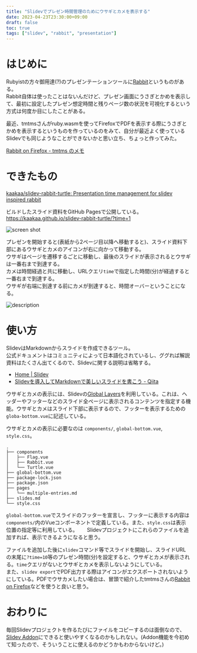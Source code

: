 ```yaml
---
title: "Slidevでプレゼン時間管理のためにウサギとカメを表示する"
date: 2023-04-23T23:30:00+09:00
draft: false
toc: true
tags: ["slidev", "rabbit", "presentation"]
---
```


# はじめに

Rubyistの方々御用達(?)のプレゼンテーションツールに[Rabbit](https://rabbit-shocker.org/ja/)というものがある。  
Rabbit自体は使ったことはないんだけど、プレゼン画面にうさぎとかめを表示して、最初に設定したプレゼン想定時間と残りページ数の状況を可視化するという方式は何度か目にしたことがある。

最近、tmtmsさんがruby.wasmを使ってFirefoxでPDFを表示する際にうさぎとかめを表示するというものを作っているのをみて、自分が最近よく使っているSlidevでも同じようなことができないかと思い立ち、ちょっと作ってみた。

[Rabbit on Firefox \- tmtms のメモ](https://blog.tmtms.net/entry/202303-rabbit-on-firefox)

# できたもの

[kaakaa/slidev\-rabbit\-turtle: Presentation time management for slidev inspired rabbit](https://github.com/kaakaa/slidev-rabbit-turtle)

ビルドしたスライド資料をGitHub Pagesで公開している。  
https://kaakaa.github.io/slidev-rabbit-turtle/?time=1

![screen shot](https://blog.kaakaa.dev/images/posts/tech/slidev-rabbit-turtle/screen.gif)

プレゼンを開始すると(表紙から2ページ目以降へ移動すると)、スライド資料下部にあるウサギとカメのアイコンが右に向かって移動する。  
ウサギはページを遷移するごとに移動し、最後のスライドが表示されるとウサギは一番右まで到達する。  
カメは時間経過と共に移動し、URLクエリ`time`で指定した時間(分)が経過すると一番右まで到達する。  
ウサギが右端に到達する前にカメが到達すると、時間オーバーということになる。

![description](https://blog.kaakaa.dev/images/posts/tech/slidev-rabbit-turtle/description.png)

# 使い方

SlidevはMarkdownからスライドを作成できるツール。  
公式ドキュメントはコミュニティによって日本語化されているし、ググれば解説資料はたくさん出てくるので、Slidevに関する説明は省略する。

* [Home \| Slidev](https://sli.dev/)
* [Slidevを導入してMarkdownで美しいスライドを書こう \- Qiita](https://qiita.com/loftkun/items/2fbeddc9449eb5d85dfd)

ウサギとカメの表示には、Slidevの[Global Layers](https://sli.dev/custom/global-layers.html)を利用している。これは、ヘッダーやフッターなどのスライド全ページに表示されるコンテンツを指定する機能。ウサギとカメはスライド下部に表示するので、フッターを表示するための`globa-bottom.vue`に記述している。

ウサギとカメの表示に必要なのは `components/`, `global-bottom.vue`, `style.css`。

```
.
├── components
│   ├── Flag.vue
│   ├── Rabbit.vue
│   └── Turtle.vue
├── global-bottom.vue
├── package-lock.json
├── package.json
├── pages
│   └── multiple-entries.md
├── slides.md
└── style.css
```

`global-bottom.vue`でスライドのフッターを宣言し、フッターに表示する内容は`components/`内のVueコンポーネントで定義している。また、`style.css`は表示位置の指定等に利用している。　　
Slidevプロジェクトにこれらのファイルを追加すれば、表示できるようになると思う。  

ファイルを追加した後に`slidev`コマンド等でスライドを開始し、スライドURLの末尾に`?time=10`等のプレゼン時間(分)を設定すると、ウサギとカメが表示される。`time`クエリがないとウサギとカメを表示しないようにしている。  
また、`slidev export`でPDF出力する際はアイコンがエクスポートされないようにしている。PDFでウサカメしたい場合は、冒頭で紹介したtmtmsさんの[Rabbit on Firefox](https://blog.tmtms.net/entry/202303-rabbit-on-firefox)などを使うと良いと思う。

# おわりに
毎回Slidevプロジェクトを作るたびにファイルをコピーするのは面倒なので、[Slidev Addon](https://sli.dev/addons/use.html)にできると使いやすくなるのかもしれない。(Addon機能を今初めて知ったので、そういうことに使えるのかどうかもわからないけど。)


